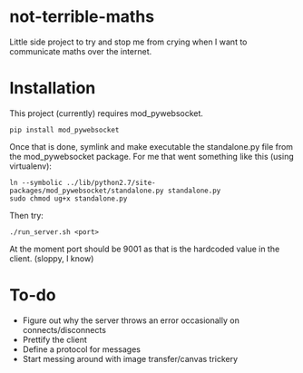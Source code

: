 not-terrible-maths
==================

Little side project to try and stop me from crying when I want to communicate maths over the internet.

Installation
============

This project (currently) requires mod_pywebsocket.

    pip install mod_pywebsocket
    
Once that is done, symlink and make executable the standalone.py file from the mod_pywebsocket package.
For me that went something like this (using virtualenv):

    ln --symbolic ../lib/python2.7/site-packages/mod_pywebsocket/standalone.py standalone.py
    sudo chmod ug+x standalone.py

Then try:

    ./run_server.sh <port>
   
At the moment port should be 9001 as that is the hardcoded value in the client. (sloppy, I know)

To-do
=====

* Figure out why the server throws an error occasionally on connects/disconnects
* Prettify the client
* Define a protocol for messages
* Start messing around with image transfer/canvas trickery
